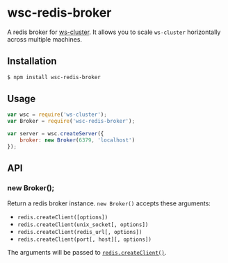 # wsc-redis-broker

A redis broker for [ws-cluster](https://github.com/wscluster/ws-cluster). It allows you to scale `ws-cluster` horizontally across multiple machines.

## Installation

```bash
$ npm install wsc-redis-broker
```

## Usage

```js
var wsc = require('ws-cluster');
var Broker = require('wsc-redis-broker');

var server = wsc.createServer({
	broker: new Broker(6379, 'localhost')
});
```

## API

### new Broker();

Return a redis broker instance. `new Broker()` accepts these arguments:

- `redis.createClient([options])`
- `redis.createClient(unix_socket[, options])`
- `redis.createClient(redis_url[, options])`
- `redis.createClient(port[, host][, options])`

The arguments will be passed to [`redis.createClient()`](https://www.npmjs.com/package/redis#rediscreateclient).
